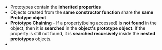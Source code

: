 - Prototypes contain the **inherited properties**
- Objects created from the **same constructor function** share the **same Prototype object**
- **Prototype Chaining** - If a property(being accessed) is **not found** in the object, then it is **searched** in the **object's prototype object**. If the property is still not found, it is **searched recursively** inside the **nested prototypes** objects.  
- 